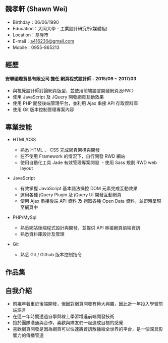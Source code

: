 ## 魏孝軒 (Shawn Wei)

- Birthday：06/06/1990
- Education：大同大學 - 工業設計研究所(媒體組)
- Location：基隆市
- E-mail：a416230@gmail.com
- Mobile：0955-865213


## 經歷

#### 安聯國際貿易有限公司 擔任 網頁程式設計師 - 2015/09 ~ 2017/03

- 與視覺設計師討論網頁版型，並使用前端語言開發網頁及RWD
- 使用 JavaScript 及 JQuery 開發網頁互動效果
- 使用 PHP 開發後端管理平台，並利用 Ajax 串接 API 存取資料庫
- 使用 Git 版本控制管理專案內容


## 專業技能

- HTML/CSS 
  - 熟悉 HTML 、 CSS 完成網頁架構與開發
  - 在不使用 Framework 的情況下，自行開發 RWD 網站
  - 使用自動化工具 Jade 有效管理專案開發
  - 使用 Sass 規劃 RWD web layout

- JavaScript
  - 有效掌握 JavaScript 基本語法操控 DOM 元素完成互動效果
  - 運用各種 jQuery Plugin 及 jQuery UI 開發互動網頁
  - 使用 Ajax 串接後端 API 資料 及 撈取各種 Open Data 資料，並即時呈現至網頁中
  
- PHP/MySql
  - 熟悉網站後端程式設計與開發，並提供 API 串接網頁前端資訊
  - 熟悉資料庫設計及管理

- Git
  - 熟悉 Git / Github 版本控制指令


## 作品集


## 自我介紹

- 前幾年著重於後端開發，但因對網頁開發有極大興趣，因此近一年投入學習前端語言
- 在這一年時間透過自學與線上學習增進前端開發技術
- 擅於團隊溝通與合作，喜歡與隊友們一起達成目標的感覺
- 喜歡網頁開發是因為網頁可以快速將資訊散播給全世界的平台，是一個深具影響力的傳播管道






